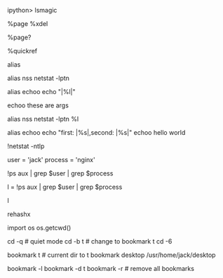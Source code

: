 ipython> lsmagic

%page
%xdel

%page?

%quickref

alias

alias nss netstat -lptn

alias echoo echo "|%l|"

echoo these are args


alias nss netstat -lptn %l


alias echoo echo "first: |%s|,second: |%s|"
echoo hello world

!netstat -ntlp

user = 'jack'
process = 'nginx'

!ps aux | grep $user | grep $process

l = !ps aux | grep $user | grep $process

l

rehashx

import os
os.getcwd()

cd -q # quiet mode
cd -b t # change to bookmark t
cd -6

bookmark  t # current dir to t
bookmark  desktop /usr/home/jack/desktop

bookmark -l
bookmark -d t
bookmark -r # remove all bookmarks













